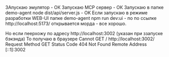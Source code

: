 ЗАпускаю эмулятор - ОК
Запускаю MCP сервер - ОК
Запускаю в папке demo-agent node dist/api/server.js - OK
Если запускаю в режиме разработки WEB-UI папке demo-agent
npm run dev:ui - по по ссылке  http://localhost:5173/
открывается морда - все хорошо.

Но если пеерхожу по адресу http://localhost:3002
(указан при ззапуске бэкэнда)
То получаю в браузере Cannot GET /
http://localhost:3002/
Request Method
GET
Status Code
404 Not Found
Remote Address
[::1]:3002
